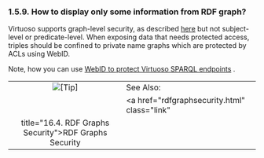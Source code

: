 <div>

<div>

<div>

<div>

### 1.5.9. How to display only some information from RDF graph?

</div>

</div>

</div>

Virtuoso supports graph-level security, as described
<a href="rdfgraphsecurity.html" class="link"
title="16.4. RDF Graphs Security">here</a> but not subject-level or
predicate-level. When exposing data that needs protected access, triples
should be confined to private name graphs which are protected by ACLs
using WebID.

Note, how you can use <a
href="http://virtuoso.openlinksw.com/dataspace/dav/wiki/Main/VirtSPARQLSecurityWebID"
class="ulink" target="_top">WebID to protect Virtuoso SPARQL
endpoints</a> .

<div>

|                            |                                                           |
|:--------------------------:|:----------------------------------------------------------|
| ![\[Tip\]](images/tip.png) | See Also:                                                 |
|                            | <a href="rdfgraphsecurity.html" class="link"              
                              title="16.4. RDF Graphs Security">RDF Graphs Security</a>  |

</div>

</div>
